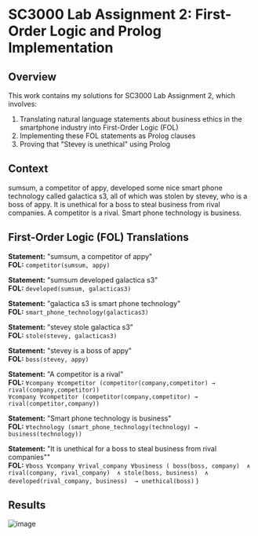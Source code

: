 # SC3000 Lab Assignment 2: First-Order Logic and Prolog Implementation

## Overview  
This work contains my solutions for SC3000 Lab Assignment 2, which involves:  
1. Translating natural language statements about business ethics in the smartphone industry into First-Order Logic (FOL)  
2. Implementing these FOL statements as Prolog clauses  
3. Proving that "Stevey is unethical" using Prolog

## Context
sumsum, a competitor of appy, developed some nice smart phone technology called galactica
s3, all of which was stolen by stevey, who is a boss of appy. It is unethical for a boss to steal 
business from rival companies. A competitor is a rival. Smart phone technology is business. 

## First-Order Logic (FOL) Translations
**Statement:** "sumsum, a competitor of appy"  
**FOL:** `competitor(sumsum, appy)`

**Statement:** "sumsum developed galactica s3"  
**FOL:** `developed(sumsum, galacticas3)`

**Statement:** "galactica s3 is smart phone technology"  
**FOL:** `smart_phone_technology(galacticas3)`

**Statement:** "stevey stole galactica s3"  
**FOL:** `stole(stevey, galacticas3)`

**Statement:** "stevey is a boss of appy"  
**FOL:** `boss(stevey, appy)`

**Statement:** "A competitor is a rival"  
**FOL:**
`∀company ∀competitor (competitor(company,competitor) → rival(company,competitor))`
<br>
`∀company ∀competitor (competitor(company,competitor) → rival(competitor,company))`

**Statement:** "Smart phone technology is business"  
**FOL:** `∀technology (smart_phone_technology(technology) → business(technology))`

**Statement:** "It is unethical for a boss to steal business from rival companies""  
**FOL:** `∀boss ∀company ∀rival_company ∀business (
    boss(boss, company) 
    ∧ rival(company, rival_company) 
    ∧ stole(boss, business) 
    ∧ developed(rival_company, business) 
    → unethical(boss)`
)

## Results
![image](https://github.com/user-attachments/assets/f9487127-fbf3-4e7b-9c27-c3054d144c4c)
